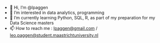 - 👋 Hi, I’m @lpaggen
- 👀 I’m interested in data analytics, programming
- 🌱 I’m currently learning Python, SQL, R, as part of my preparation for my Data Science masters
- 📫 How to reach me : lpaggen@gmail.com / leo.paggen@student.maastrichtuniversity.nl

<!---
lpaggen/lpaggen is a ✨ special ✨ repository because its `README.md` (this file) appears on your GitHub profile.
You can click the Preview link to take a look at your changes.
--->
